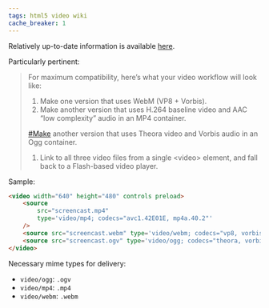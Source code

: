 ```yaml
---
tags: html5 video wiki
cache_breaker: 1
---
```


Relatively up-to-date information is available [here](http://diveintohtml5.com/video.html).

Particularly pertinent:

> For maximum compatibility, here’s what your video workflow will look like:
>
> 1.  Make one version that uses WebM (VP8 + Vorbis).
> 2.  Make another version that uses H.264 baseline video and AAC “low complexity” audio in an MP4 container.
>
> [\#Make](/tags/Make) another version that uses Theora video and Vorbis audio in an Ogg container.
>
> 1.  Link to all three video files from a single &lt;video&gt; element, and fall back to a Flash-based video player.

Sample:

```html
<video width="640" height="480" controls preload>
    <source
        src="screencast.mp4"
        type='video/mp4; codecs="avc1.42E01E, mp4a.40.2"'
    />
    <source src="screencast.webm" type='video/webm; codecs="vp8, vorbis"' />
    <source src="screencast.ogv" type='video/ogg; codecs="theora, vorbis"' />
</video>
```

Necessary mime types for delivery:

-   `video/ogg`: `.ogv`
-   `video/mp4`: `.mp4`
-   `video/webm`: `.webm`
